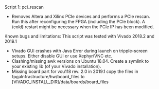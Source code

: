 Script 1: pci_rescan
-   Removes Altera and Xilinx PCIe devices and performs a PCIe rescan.
    Run this after reconfiguring the FPGA (including the PCIe block).
    A (cold) restart might be necessary when the PCIe IP has been modified.


Known bugs and limitations:
This script was tested with Vivado 2018.2 and 2019.1
-   Vivado GUI crashes with Java Error during launch on tripple-screen setups.
    Either disable GUI or use Xephyr/VNC etc.
-   Clashing/missing awk versions on Ubuntu 18.04.
    Create a symlink to your existing lib (of your Vivado installation).
-   Missing board part for vcu118 rev. 2.0 in 2019.1
    copy the files in fpgaInfrastructure/hw/board_files to 
    [VIVADO_INSTALL_DIR]/data/boards/board_files
